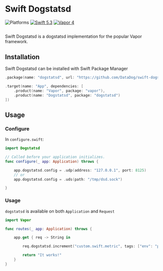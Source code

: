 # Swift Dogstatsd
![Platforms](https://img.shields.io/badge/platforms-macOS%2010.15%20|%20Ubuntu%2016.04%20LTS-ff0000.svg?style=flat)
[![Swift 5.3](https://img.shields.io/badge/swift-5.3-orange.svg?style=flat)](http://swift.org)
[![Vapor 4](https://img.shields.io/badge/vapor-4.0-blue.svg?style=flat)](https://vapor.codes)

##

Swift Dogstatsd is a dogstatsd implementation for the popular Vapor framework. 


## Installation
Swift Dogstatsd can be installed with Swift Package Manager

```swift
.package(name: "dogstatsd", url: "https://github.com/DataDog/swift-dogstatsd.git", .branch("master")),

.target(name: "App", dependencies: [
    .product(name: "Vapor", package: "vapor"),
    .product(name: "Dogstatsd", package: "dogstatsd")
])
```

## Usage

### Configure

In `configure.swift`:

```swift
import Dogstatsd

// Called before your application initializes.
func configure(_ app: Application) throws {

    app.dogstatsd.config = .udp(address: "127.0.0.1", port: 8125)
    // or 
    app.dogstatsd.config = .uds(path: "/tmp/dsd.sock")

}
```

### Usage

`dogstatsd` is available on both `Application` and `Request`

```swift
import Vapor

func routes(_ app: Application) throws {

    app.get { req -> String in

        req.dogstatsd.increment("custom.swift.metric", tags: ["env": "prod"])

        return "It works!"
    }
}

```
